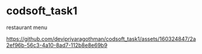 # codsoft_task1
restaurant menu


https://github.com/devipriyaragothman/codsoft_task1/assets/160324847/2a2ef96b-56c3-4a10-8ad7-112b8e8e69b9

